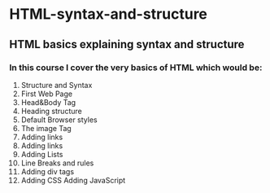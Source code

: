 # HTML-syntax-and-structure
## HTML basics explaining syntax and structure
### In this course I cover the very basics of HTML which would be:
1. Structure and Syntax
2. First Web Page
3. Head&Body Tag
4. Heading structure
5. Default Browser styles
6. The image Tag
7. Adding links
8. Adding links
9. Adding Lists
10. Line Breaks and rules
11. Adding div tags
12. Adding CSS
Adding JavaScript
